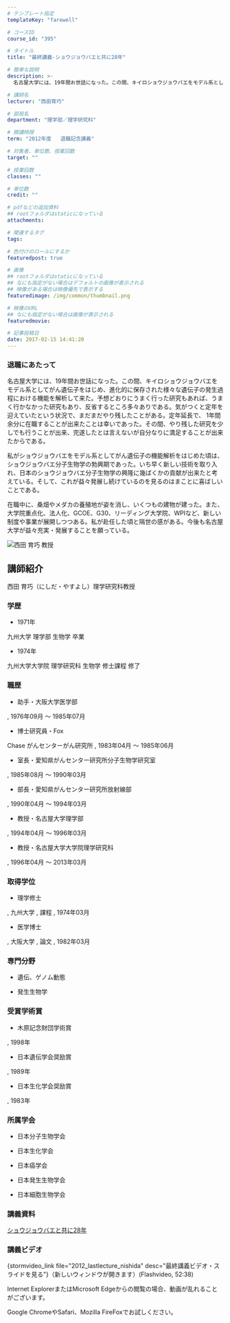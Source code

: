```yaml
---
# テンプレート指定
templateKey: "farewell"

# コースID
course_id: "395"

# タイトル
title: "最終講義-ショウジョウバエと共に28年"

# 簡単な説明
description: >-
  名古屋大学には、19年間お世話になった。この間、キイロショウジョウバエをモデル系としてがん遺伝子をはじめ、進化的に保存された様々な遺伝子の発生過程における機能を解析して来た。予想どおりにうまく行っ...

# 講師名
lecturer: "西田育巧"

# 部局名
department: "理学部／理学研究科"

# 開講時限
term: "2012年度	退職記念講義"

# 対象者、単位数、授業回数
target: ""

# 授業回数
classes: ""

# 単位数
credit: ""

# pdfなどの追加資料
## rootフォルダはstaticになっている
attachments: 

# 関連するタグ
tags:

# 色付けのロールにするか
featuredpost: true

# 画像
## rootフォルダはstaticになっている
## なにも指定がない場合はデフォルトの画像が表示される
## 映像がある場合は映像優先で表示する
featuredimage: /img/common/thumbnail.png

# 映像のURL
## なにも指定がない場合は画像が表示される
featuredmovie: 

# 記事投稿日
date: 2017-02-15 14:41:20
---
```


### 退職にあたって

名古屋大学には、19年間お世話になった。この間、キイロショウジョウバエをモデル系としてがん遺伝子をはじめ、進化的に保存された様々な遺伝子の発生過程における機能を解析して来た。予想どおりにうまく行った研究もあれば、うまく行かなかった研究もあり、反省するところ多々ありである。気がつくと定年を迎えていたという状況で、まだまだやり残したことがある。定年延長で、 1年間余分に在職することが出来たことは幸いであった。その間、やり残した研究を少しでも行うことが出来、完遂したとは言えないが自分なりに満足することが出来たからである。

私がショウジョウバエをモデル系としてがん遺伝子の機能解析をはじめた頃は、ショウジョウバエ分子生物学の勃興期であった。いち早く新しい技術を取り入れ、日本のショウジョウバエ分子生物学の興隆に幾ばくかの貢献が出来たと考 えている。そして、これが益々発展し続けているのを見るのはまことに喜ばしいことである。

在職中に、桑畑やメダカの養殖地が姿を消し、いくつもの建物が建った。また、大学院重点化、法人化、GCOE、G30、リーディング大学院、WPIなど、新しい制度や事業が展開しつつある。私が赴任した頃と隔世の感がある。今後も名古屋大学が益々充実・発展することを願っている。

![西田 育巧 教授](/files/395/s_H24nishida_facephoto.jpg) 

## 講師紹介

西田 育巧（にしだ・やすよし）理学研究科教授

### 学歴

* 1971年

九州大学 理学部 生物学 卒業

* 1974年

九州大学大学院 理学研究科 生物学 修士課程 修了

### 職歴

* 助手・大阪大学医学部

, 1976年09月 〜 1985年07月

* 博士研究員・Fox

Chase がんセンターがん研究所 , 1983年04月 〜 1985年06月

* 室長・愛知県がんセンター研究所分子生物学研究室

, 1985年08月 〜 1990年03月

* 部長・愛知県がんセンター研究所放射線部

, 1990年04月 〜 1994年03月

* 教授・名古屋大学理学部

, 1994年04月 〜 1996年03月

* 教授・名古屋大学大学院理学研究科

, 1996年04月 〜 2013年03月

### 取得学位

* 理学修士

, 九州大学 , 課程 , 1974年03月

* 医学博士

, 大阪大学 , 論文 , 1982年03月

### 専門分野

* 遺伝、ゲノム動態

* 発生生物学

### 受賞学術賞

* 木原記念財団学術賞

, 1998年

* 日本遺伝学会奨励賞

, 1989年

* 日本生化学会奨励賞

, 1983年

### 所属学会

* 日本分子生物学会

* 日本生化学会

* 日本癌学会

* 日本発生生物学会

* 日本細胞生物学会

### 講義資料

[ショウジョウバエと共に28年](/files/395/H24nishidaLL_materials_LITE.pdf) 

### 講義ビデオ

{stormvideo_link file="2012_lastlecture_nishida" desc="最終講義ビデオ・スライドを見る"}（新しいウィンドウが開きます）(Flashvideo, 52:38)

Internet ExplorerまたはMicrosoft Edgeからの閲覧の場合、動画が乱れることがございます。

Google ChromeやSafari、Mozilla FireFoxでお試しください。